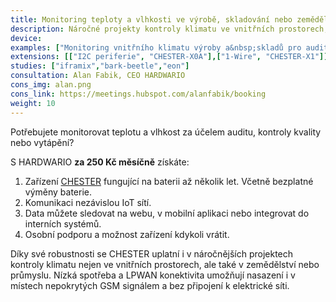 ```yaml
---
title: Monitoring teploty a vlhkosti ve výrobě, skladování nebo zemědělství
description: Náročné projekty kontroly klimatu ve vnitřních prostorech, zejména v zemědělství a&nbsp;průmyslu.
device: 
examples: ["Monitoring vnitřního klimatu výroby a&nbsp;skladů pro audity kvality","Monitoring indexu teploty a vlhkosti (THI) u&nbsp;chovatelů zvířat", "Monitoring teploty v&nbsp;mrazácích a&nbsp;chladících boxech","Monitoring teploty a vlhkosti ve skladu"]
extensions: [["I2C periferie", "CHESTER-X0A"],["1-Wire", "CHESTER-X1"]]
studies: ["iframix","bark-beetle","eon"]
consultation: Alan Fabik, CEO HARDWARIO
cons_img: alan.png
cons_link: https://meetings.hubspot.com/alanfabik/booking
weight: 10
---
```


Potřebujete monitorovat teplotu a vlhkost za účelem auditu, kontroly kvality nebo vytápění?

S HARDWARIO **za 250 Kč měsíčně** získáte: 

1. Zařízení [CHESTER](/cs/chester/) fungující na baterii až několik let. Včetně bezplatné výměny baterie.
2. Komunikaci nezávislou IoT sítí. 
3. Data můžete sledovat na webu, v mobilní aplikaci nebo integrovat do interních systémů. 
4. Osobní podporu a možnost zařízení kdykoli vrátit.

Díky své robustnosti se CHESTER uplatní i v náročnějších projektech kontroly klimatu nejen ve vnitřních prostorech, ale také v zemědělství nebo průmyslu. Nízká spotřeba a LPWAN konektivita umožňují nasazení i v místech nepokrytých GSM signálem a bez připojení k elektrické síti.
